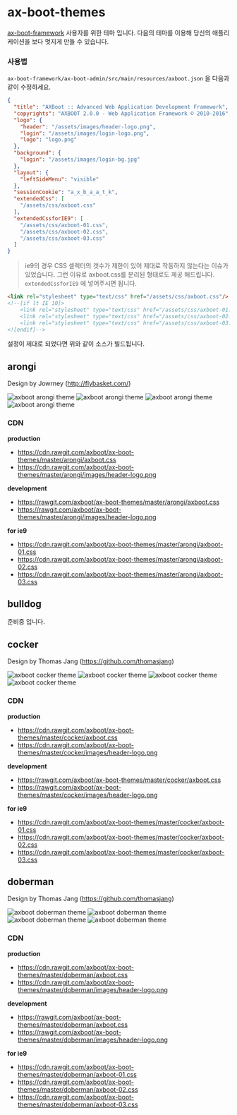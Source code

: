 # ax-boot-themes

[ax-boot-framework](https://github.com/axboot/ax-boot-framework) 사용자를 위한 테마 입니다.
다음의 테마를 이용해 당신의 애플리케이션을 보다 멋지게 만들 수 있습니다.

### 사용법

`ax-boot-framework/ax-boot-admin/src/main/resources/axboot.json` 을 다음과 같이 수정하세요.
```json
{
  "title": "AXBoot :: Advanced Web Application Development Framework",
  "copyrights": "AXBOOT 2.0.0 - Web Application Framework © 2010-2016",
  "logo": {
    "header": "/assets/images/header-logo.png",
    "login": "/assets/images/login-logo.png",
    "logo": "logo.png"
  },
  "background": {
    "login": "/assets/images/login-bg.jpg"
  },
  "layout": {
    "leftSideMenu": "visible"
  },
  "sessionCookie": "a_x_b_a_a_t_k",
  "extendedCss": [
    "/assets/css/axboot.css"
  ],
  "extendedCssforIE9": [
    "/assets/css/axboot-01.css",
    "/assets/css/axboot-02.css",
    "/assets/css/axboot-03.css"
  ]
}

```

> ie9의 경우 CSS 셀렉터의 갯수가 제한이 있어 제대로 작동하지 않는다는 이슈가 있었습니다. 그런 이유로 axboot.css를 분리된 형태로도 제공 해드립니다. 
`extendedCssforIE9` 에 넣어주시면 됩니다.

```html
<link rel="stylesheet" type="text/css" href="/assets/css/axboot.css"/>
<!--[if lt IE 10]>
    <link rel="stylesheet" type="text/css" href="/assets/css/axboot-01.css"/>
    <link rel="stylesheet" type="text/css" href="/assets/css/axboot-02.css"/>
    <link rel="stylesheet" type="text/css" href="/assets/css/axboot-03.css"/>
<![endif]-->
```
설정이 제대로 되었다면 위와 같이 소스가 빌드됩니다.

## arongi

Design by Jowrney (http://flybasket.com/)

![axboot arongi theme](assets/arongi-1.png)
![axboot arongi theme](assets/arongi-2.png)
![axboot arongi theme](assets/arongi-3.png)
![axboot arongi theme](assets/arongi-4.png)

### CDN

**production**  
 - https://cdn.rawgit.com/axboot/ax-boot-themes/master/arongi/axboot.css
 - https://cdn.rawgit.com/axboot/ax-boot-themes/master/arongi/images/header-logo.png

**development**  
 - https://rawgit.com/axboot/ax-boot-themes/master/arongi/axboot.css
 - https://rawgit.com/axboot/ax-boot-themes/master/arongi/images/header-logo.png
 
 **for ie9**
 - https://cdn.rawgit.com/axboot/ax-boot-themes/master/arongi/axboot-01.css
 - https://cdn.rawgit.com/axboot/ax-boot-themes/master/arongi/axboot-02.css
 - https://cdn.rawgit.com/axboot/ax-boot-themes/master/arongi/axboot-03.css
 
## bulldog
준비중 입니다.

## cocker

Design by Thomas Jang (https://github.com/thomasjang)

![axboot cocker theme](assets/cocker-1.png)
![axboot cocker theme](assets/cocker-2.png)
![axboot cocker theme](assets/cocker-3.png)
![axboot cocker theme](assets/cocker-4.png)

### CDN

**production**  
 - https://cdn.rawgit.com/axboot/ax-boot-themes/master/cocker/axboot.css
 - https://cdn.rawgit.com/axboot/ax-boot-themes/master/cocker/images/header-logo.png

**development**  
 - https://rawgit.com/axboot/ax-boot-themes/master/cocker/axboot.css
 - https://rawgit.com/axboot/ax-boot-themes/master/cocker/images/header-logo.png
 
 **for ie9**
 - https://cdn.rawgit.com/axboot/ax-boot-themes/master/cocker/axboot-01.css
 - https://cdn.rawgit.com/axboot/ax-boot-themes/master/cocker/axboot-02.css
 - https://cdn.rawgit.com/axboot/ax-boot-themes/master/cocker/axboot-03.css

## doberman

Design by Thomas Jang (https://github.com/thomasjang)

![axboot doberman theme](assets/doberman-1.png)
![axboot doberman theme](assets/doberman-2.png)
![axboot doberman theme](assets/doberman-3.png)
![axboot doberman theme](assets/doberman-4.png)

### CDN

**production**  
 - https://cdn.rawgit.com/axboot/ax-boot-themes/master/doberman/axboot.css
 - https://cdn.rawgit.com/axboot/ax-boot-themes/master/doberman/images/header-logo.png

**development**  
 - https://rawgit.com/axboot/ax-boot-themes/master/doberman/axboot.css
 - https://rawgit.com/axboot/ax-boot-themes/master/doberman/images/header-logo.png
 
 **for ie9**
 - https://cdn.rawgit.com/axboot/ax-boot-themes/master/doberman/axboot-01.css
 - https://cdn.rawgit.com/axboot/ax-boot-themes/master/doberman/axboot-02.css
 - https://cdn.rawgit.com/axboot/ax-boot-themes/master/doberman/axboot-03.css